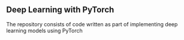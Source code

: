 ## Deep Learning with PyTorch

The repository consists of code written as part of implementing deep learning models using PyTorch
